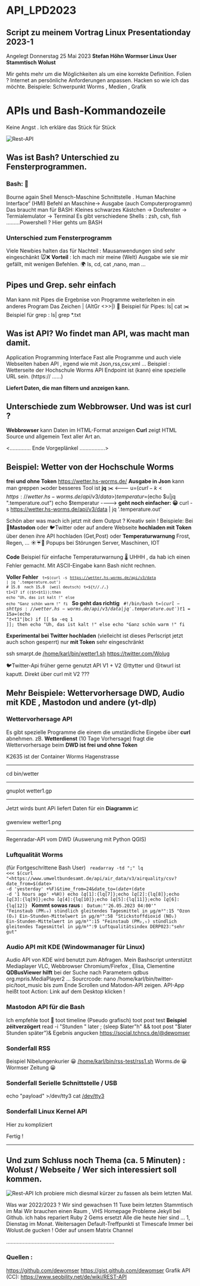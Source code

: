 # API_LPD2023
## Script zu meinem Vortrag Linux Presentationday 2023-1
Angelegt Donnerstag 25 Mai 2023
**Stefan Höhn   Wormser Linux User Stammtisch  Wolust**




Mir gehts mehr um die Möglichkeiten als um eine korrekte Definition.
Folien ? Internet an persönliche Anforderungen anpassen. Hacken so wie ich das möchte.
Beispiele:  Schwerpunkt Worms , Medien , Grafik

APIs und Bash-Kommandozeile
===========================
Keine Angst . Ich erkläre das Stück für Stück

![Rest-API](images/450px-Rest-API.png)


Was ist Bash? Unterschied zu Fensterprogrammen.
-----------------------------------------------
### Bash: 🤗️
Bourne again Shell
Mensch-Maschine Schnittstelle . Human Machine Interface“ (HMI)
Befehl an Maschine-> Ausgabe  (auch Computerprogramm)
Das braucht  man  für BASH:
Kleines schwarzes Kästchen -> Dosfenster -> Termialemulator -> Terminal
Es gibt verschiedene Shells : zsh, csh, fish ………Powershell ?
Hier  gehts um BASH

### Unterschied zum Fensterprogramm
Viele Newbies halten das für Nachteil :
Mausanwendungen sind sehr eingeschänkt 🐭️❌️
**Vorteil** : Ich mach mir meine (Welt) Ausgabe  wie sie mir gefällt, mit wenigen Befehlen. 🌍️
ls, cd, cat ,nano, man …


Pipes und Grep. sehr einfach
----------------------------

Man kann mit Pipes die Ergebnise von Programme weiterleiten in ein anderes Program   Das Zeichen | (AltGr <>>|)
🔗️ Beispiel  für Pipes:  ls| cat
✂️ Beispiel für grep : ls| grep  *.txt

Was ist API?  Wo findet man API, was macht man damit.
-----------------------------------------------------
Application Programming Interface
Fast alle Programme und auch  viele Webseiten haben API , irgend wie mit  Json,rss,csv,xml …
Beispiel : Wetterseite der Hochschule Worms
API Endpoint ist (kann) eine spezielle URL sein. (https:// ……) 

**Liefert Daten, die man filtern und anzeigen kann.**

Unterschiede zum Webbrowser. Und was ist curl ?
-----------------------------------------------
**Webbrowser** kann Daten im HTML-Format anzeigen
**Curl** zeigt HTML Source und allgemein Text aller Art an.

<.............. Ende Vorgeplänkel .................>

Beispiel: Wetter von der Hochschule Worms
-----------------------------------------
**frei und ohne Token**
<https://wetter.hs-worms.de/>
**Ausgabe in Json**  kann man greppen ✂️oder besseres Tool ist **jq**  ✂️
<---
u=$(curl -k <https://wetter.hs-worms.de/api/v3/data>)
temperatur=$(echo $u|jq ".temperature.out")
echo $temperatur
---->
**geht noch einfacher: 😀️**
curl -s <https://wetter.hs-worms.de/api/v3/data> | jq '.temperature.out'
  
Schön aber was mach ich jetzt mit dem  Output ?
Kreativ sein !
Beispiele:
Bei 🐘️**Mastodon** oder 🐦️Twitter oder auf andere Webseite **hochladen mit Token** über denen ihre  API  hochladen  (Get,Post) 
oder **Temperaturwarnung**  Frost, Regen, … ☀️☔️🥶️
Popups bei Störungen  Server, Maschinen, IOT

**Code** Beispiel für einfache Temperaturwarnung 🌡️
UHHH , da hab ich einen Fehler gemacht. Mit ASCII-Eingabe  kann Bash nicht rechnen.

**Voller Fehler**
<code>
``t=$(curl -s`` [``https://wetter.hs-worms.de/api/v3/data``](https://wetter.hs-worms.de/api/v3/data) ``| jq '.temperature.out')``
``# 15.8  nach 15,8  (weil deutsch)`` 
``t=${t//./,}``
``t1=17``
``if (($t<$t1));then``
   ``echo "Uh, das ist kalt !"``
``else``
  ``echo "Ganz schön warm !"``
``fi``
</code>
**So geht das richtig**
<code>
#!/bin/bash
t=$(curl -s https://wetter.hs-worms.de/api/v3/data | jq '.temperature.out')
t1=15
a=$(echo "$t<$t1"|bc)
if [[ $a -eq 1 ]]; then
   echo "Uh, das ist kalt !"
else
  echo "Ganz schön warm !"
fi
</code>

**Experimental  bei Twitter hochladen**  (vielleicht ist dieses Perlscript jetzt auch schon gesperrt)
nur **mit Token** sehr eingeschränkt


ssh smarpt.de [/home/karl/bin/wetter1.sh](file:///home/karl/bin/wetter1.sh)
<https://twitter.com/Wolug>

🐦️Twitter-Api früher gerne genutzt API V1 + V2
😒️ttytter und 😒️twurl ist kaputt.  Direkt über curl mit V2 ???

Mehr Beispiele: Wettervorhersage DWD, Audio mit KDE , Mastodon und andere (yt-dlp)
----------------------------------------------------------------------------------

### Wettervorhersage API
Es gibt spezielle Programme die einem die umständliche Eingebe über **curl** abnehmen.
zB. **Wetterdienst**  (10 Tage Vorhersage) fragt die Wettervorhersage beim **DWD ist frei und ohne Token**

K2635 ist der Container  Worms Hagenstrasse

*****
cd bin/wetter


*****
gnuplot wetter1.gp

*****
Jetzt wirds bunt  APi liefert Daten für ein **Diagramm  📈️**

gwenview wetter1.png


*****

Regenradar-API  vom DWD (Auswerung mit Python QGIS)

### Luftqualität Worms
(für Fortgeschrittene Bash User)
<code>
readarray -td ";" lq <<< $(curl "<https://www.umweltbundesamt.de/api/air_data/v3/airquality/csv?date_from=$(date> -d 'yesterday' +%F)&time_from=24&date_to=$(date +%F)&time_to=24&station=1460&lang=de" |grep -E x\|$(date -d '1 hours ago' +%H))
echo ${lq[1]}:${lq[7]};echo ${lq[2]}:${lq[8]};echo ${lq[3]}:${lq[9]};echo ${lq[4]}:${lq[10]};echo ${lq[5]}:${lq[11]};echo ${lq[6]}:${lq[12]}
</code>
**Kommt sowas raus :**
<code>
Datum:"'26.05.2023 04:00'"
"Feinstaub (PM₁₀) stündlich gleitendes Tagesmittel in µg/m³":15
"Ozon (O₃) Ein-Stunden-Mittelwert in µg/m³":58
"Stickstoffdioxid (NO₂) Ein-Stunden-Mittelwert in µg/m³":15
"Feinstaub (PM₂,₅) stündlich gleitendes Tagesmittel in µg/m³":9
Luftqualitätsindex DERP023:"sehr gut"
</code>

### Audio API mit KDE  (Windowmanager für Linux)
Audio API von KDE  wird benutzt zum Abfragen.
Mein Bashscript unterstützt Mediaplayer VLC, Webbrowser Chromium/Firefox , Elisa, Clementine
**QDBusViewer hilft** bei der Suche nach Parametern 
qdbus org.mpris.MediaPlayer2 …
Sourcrcode:
nano /home/karl/bin/twitter-pic/toot_music 
bis zum Ende Scrollen und  Matodon-API zeigen.   API-App heißt toot
Action:
Link auf dem Desktop klicken !

### Mastodon  API  für die Bash

Ich empfehle toot 🐘️
toot timeline (Pseudo grafisch)
toot  post  test
**Beispiel zéitverzögert**
read -i "Stunden " later ; (sleep $later"h"  && toot post "$later Stunden später")&
Egebnis angucken
<https://social.tchncs.de/@dewomser>

### Sonderfall RSS
Beispiel Nibelungenkurier 😀️
[/home/karl/bin/rss-test/rss1.sh](file:///home/karl/bin/rss-test/rss1.sh)
Worms.de 😀️
Wormser Zeitung 😀️

### Sonderfall Serielle Schnittstelle / USB
echo "payload" >/dev/tty3
cat [/dev/tty3](file:///dev/tty3)

### Sonderfall Linux Kernel API
Hier zu kompliziert

Fertig !

*****

Und  zum Schluss noch Thema (ca. 5 Minuten) : Wolust / Webseite / Wer sich interessiert soll kommen.
----------------------------------------------------------------------------------------------------
![Rest-API](images/wolust-tux.png)
Ich probiere mich diesmal kürzer zu fassen als beim letzten Mal.

Was war  2022/2023 ?
Wir sind gewachsen 11 Tuxe beim letzten Stammtisch im Mai
Wir brauchen einen Raum , VHS 
Homepage Probleme  Jekyll bei Github.  ich habs repariert  Ruby 2 Gems  ersetzt
Alle die heute hier sind  … 1, Dienstag im Monat. Weitersagen
Default-Treffpunkti st Timescafe
Immer bei Wolust.de gucken !
Oder auf unsem Matrix Channel

………………………………………………………………

### Quellen :
<https://github.com/dewomser>
<https://gist.github.com/dewomser>
Grafik API (CC): <https://www.seobility.net/de/wiki/REST-API>


